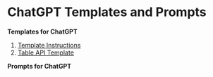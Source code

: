 # ChatGPT Templates and Prompts

**Templates for ChatGPT**

1. [Template Instructions](Templates/README.md)
2. [Table API Template](TableAPITemplate.md)

**Prompts for ChatGPT**
